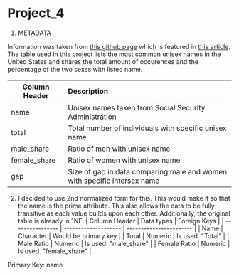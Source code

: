 # Project_4

1. METADATA

Information was taken from [this github page](https://github.com/fivethirtyeight/data/tree/master/unisex-names) which is featured in [this article](https://fivethirtyeight.com/features/there-are-922-unisex-names-in-america-is-yours-one-of-them/). The table used in this project lists the most common unisex names in the United States and shares the total amount of occurences and the percentage of the two sexes with listed name. 

| Column Header    | Description                                                              | 
| ---------------- |:-------------------------------------------------------------------------| 
| name             | Unisex names taken from Social Security Administration                   | 
| total            |    Total number of individuals with specific unisex name                 | 
| male_share       | Ratio of men with unisex name                                            | 
| female_share     | Ratio of women with unisex name                                          |
| gap              | Size of gap in data comparing male and women with specific intersex name |


2.  I decided to use 2nd normalized form for this. This would make it so that the name is the prime attribute. This also allows the data to be fully transitive as each value builds upon each other. Additionally, the original table is already in 1NF.
| Column Header    | Data types           |  Foreign Keys           |
| ---------------- |:--------------------:| -----------------------:|
| Name             | Character            | Would be primary key    |
| Total            | Numeric              | Is used. "Total"        |
| Male Ratio       | Numeric              | Is used. "male_share"   |
| Female Ratio     | Numeric              | Is used. "female_share" |

Primary Key: name
